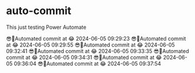 # auto-commit
This just testing Power Automate

😎🌲Automated commit at 😂 2024-06-05 09:29:23
😎🌲Automated commit at 😂 2024-06-05 09:29:55
😎🌲Automated commit at 😂 2024-06-05 09:32:41
😎🌲Automated commit at 😂 2024-06-05 09:33:35
😎🌲Automated commit at 😂 2024-06-05 09:34:31
😎🌲Automated commit at 😂 2024-06-05 09:36:04
😎🌲Automated commit at 😂 2024-06-05 09:37:54
